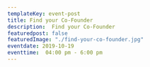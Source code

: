 ```yaml
---
templateKey: event-post
title: Find your Co-Founder
description:  Find your Co-Founder
featuredpost: false
featuredImage: "./find-your-co-founder.jpg"
eventdate: 2019-10-19
eventtime:  04:00 pm - 6:00 pm
---
```


<!--StartFragment-->


<!--EndFragment-->
